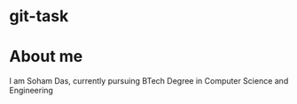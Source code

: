 # git-task
# About me
I am Soham Das, currently pursuing BTech Degree in Computer Science and Engineering
